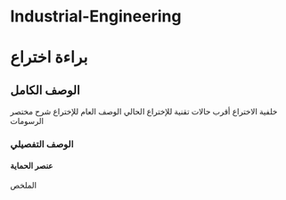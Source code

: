 # Industrial-Engineering
# براءة اختراع
## الوصف الكامل
خلفية الاختراع
أقرب حالات تقنية للإختراع الحالي
الوصف العام للإختراع
شرح مختصر الرسومات
### الوصف التفصيلي
#### عنصر الحماية
الملخص
